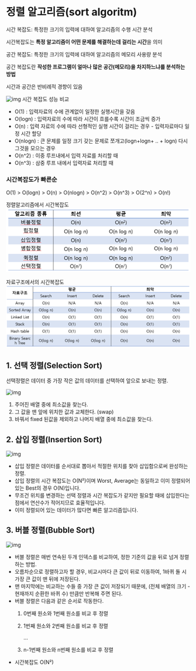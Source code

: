 # 정렬 알고리즘(sort algoritm)

시간 복잡도: 특정한 크기의 입력에 대하여 알고리즘의 수행 시간 분석

시간복잡도는 **특정 알고리즘이 어떤 문제를 해결하는데 걸리는 시간**을 의미

공간 복잡도: 특정한 크기의 입력에 대하여 알고리즘의 메모리 사용량 분석

공간 복잡도란 **작성한 프로그램이 얼마나 많은 공간(메모리)을 차지하느냐를 분석하는 방법**

시간과 공간은 반비례적 경향이 있음

![img](https://img1.daumcdn.net/thumb/R1280x0/?scode=mtistory2&fname=https%3A%2F%2Fblog.kakaocdn.net%2Fdn%2FbLkiqp%2FbtrPynMAclg%2FWMUb1dIKSR0tDtoPiUkAk0%2Fimg.png)
시간 복잡도 성능 비교

- O(1) : 입력자료의 수에 관계없이 일정한 실행시간을 갖음
- O(logn) : 입력자료의 수에 따라 시간이 흐를수록 시간이 조금씩 증가
- O(n) : 입력 자료의 수에 따라 선형적인 실행 시간이 걸리는 경우 - 입력자료마다 일정 시간 할당
- O(nlogn) : 큰 문제를 일정 크기 갖는 문제로 쪼개고(logn+logn+ .. + logn) 다시 그것을 모으는 경우
- O(n^2) : 이중 루프내에서 입력 자료를 처리할 때
- O(n^3) : 삼중 루프 내에서 입력자료 처리할 때

### 시간복잡도가 빠른순
O(1) > O(logn) > O(n) > O(nlogn) > O(n^2) > O(n^3) > O(2^n) > O(n!)

정렬알고리즘에서 시간복잡도
![img](https://raw.githubusercontent.com/junghyun100/junghyun100.github.io/master/images/%EC%8B%9C%EA%B0%84%EB%B3%B5%EC%9E%A1%EB%8F%84/%EC%8B%9C%EA%B0%84%EB%B3%B5%EC%9E%A1%EB%8F%84.PNG)

자료구조에서의 시간복잡도
![img](https://raw.githubusercontent.com/junghyun100/junghyun100.github.io/master/images/%EC%8B%9C%EA%B0%84%EB%B3%B5%EC%9E%A1%EB%8F%84/%EC%8B%9C%EA%B0%84%EB%B3%B5%EC%9E%A1%EB%8F%842.PNG)

## 1. 선택 정렬(Selection Sort)

선택정렬은 데이터 중 가장 작은 값의 데이터를 선택하여 앞으로 보내는 정렬.


![img](https://blog.kakaocdn.net/dn/cZQbUG/btrPyuSnfNC/Ko9PhsE7CRoJqEs5ZKN48K/img.gif)

1. 주어진 배열 중에 최소값을 찾는다.
2. 그 값을 맨 앞에 위치한 값과 교체한다. (swap)
3. 바꿔서 fixed 된값을 제외하고 나머지 배열 중에 최소값을 찾는다.

## 2. 삽입 정렬(Insertion Sort)

![img](https://blog.kakaocdn.net/dn/yjIQN/btrPzM5xqPz/mDQr7ppZeDFh2xpZsKS8w0/img.gif)

- 삽입 정렬은 데이터를 순서대로 뽑아서 적절한 위치를 찾아 삽입함으로써 완성하는 정렬.
- 삽입 정렬의 시간 복잡도는 O(N²)이며 Worst, Average는 동일하고 이미 정렬되어 있는 Best의 경우 O(N)입니다. 
- 무조건 위치를 변경하는 선택 정렬과 시간 복잡도가 같지만 필요할 때에 삽입한다는 점에서 연산수가 적어지므로 효율적입니다. 
- 이미 정렬되어 있는 데이터가 많다면 빠른 알고리즘입니다.

## 3. 버블 정렬(Bubble Sort)

![img](https://blog.kakaocdn.net/dn/kTpcI/btqO13hKM3O/hsZY59VnJYPiQVKikxw4N0/img.gif)

- 버블 정렬은 매번 연속된 두개 인덱스를 비교하여, 정한 기준의 값을 뒤로 넘겨 정렬하는 방법.
- 오름차순으로 정렬하고자 할 경우, 비교시마다 큰 값이 뒤로 이동하여, 1바퀴 돌 시 가장 큰 값이 맨 뒤에 저장된다.
- 맨 마지막에는 비교하는 수들 중 가장 큰 값이 저장되기 때문에, (전체 배열의 크기 - 현재까지 순환한 바퀴 수) 만큼만 반복해 주면 된다.
- 버블 정렬은 다음과 같은 순서로 작동한다.
   1. 0번째 원소와 1번째 원소를 비교 후 정렬
   2. 1번째 원소와 2번째 원소를 비교 후 정렬

      …
   3. n-1번째 원소와 n번째 원소를 비교 후 정렬
- 시간복잡도 O(N²)